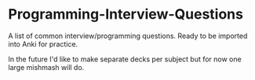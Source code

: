 # Programming-Interview-Questions

A list of common interview/programming questions. Ready to be imported into Anki for practice.

In the future I'd like to make separate decks per subject but for now one large mishmash will do.
